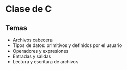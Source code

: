 # Clase de C

## Temas

- Archivos cabecera
- Tipos de datos: primitivos y definidos por el usuario
- Operadores y expresiones
- Entradas y salidas
- Lectura y escritura de archivos
